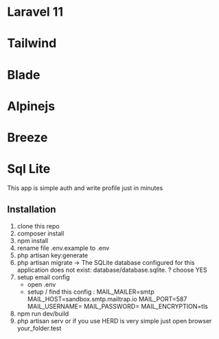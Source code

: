 # Laravel 11
# Tailwind
# Blade
# Alpinejs
# Breeze
# Sql Lite

This app is simple auth and write profile just in minutes

## Installation

1. clone this repo
2. composer install
3. npm install
4. rename file .env.example to .env
5. php artisan key:generate
6. php artisan migrate -> The SQLite database configured for this application does not exist: database/database.sqlite.  ? choose YES
7. setup email config
    - open .env
    - setup / find this config :
       MAIL_MAILER=smtp
       MAIL_HOST=sandbox.smtp.mailtrap.io
       MAIL_PORT=587
       MAIL_USERNAME=<YOUR MAIL USERNAME >
       MAIL_PASSWORD=<YOUR MAIL PASSWORD>
       MAIL_ENCRYPTION=tls
9. npm run dev/build
10. php artisan serv or if you use HERD is very simple just open browser your_folder.test
   
